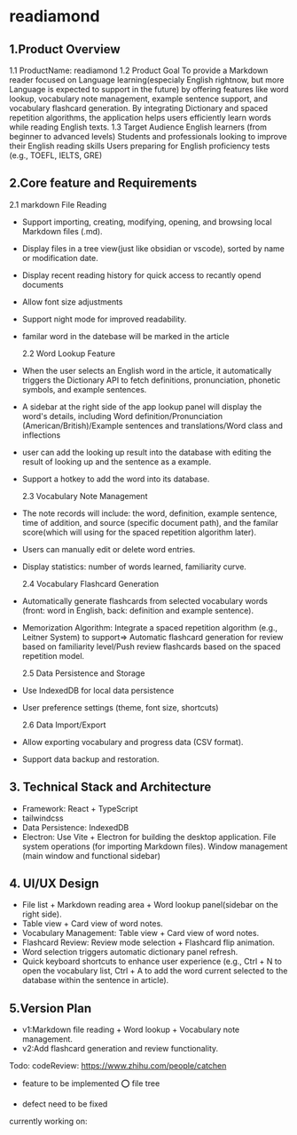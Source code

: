 # readiamond

## 1.Product Overview

1.1 ProductName: readiamond
1.2 Product Goal
To provide a Markdown reader focused on Language learning(especialy English rightnow, but more Language is expected to support in the future) by offering features like word lookup, vocabulary note management, example sentence support, and vocabulary flashcard generation. By integrating Dictionary and spaced repetition algorithms, the application helps users efficiently learn words while reading English texts.
1.3 Target Audience
English learners (from beginner to advanced levels)
Students and professionals looking to improve their English reading skills
Users preparing for English proficiency tests (e.g., TOEFL, IELTS, GRE)

## 2.Core feature and Requirements

2.1 markdown File Reading

- Support importing, creating, modifying, opening, and browsing local Markdown files (.md).
- Display files in a tree view(just like obsidian or vscode), sorted by name or modification date.
- Display recent reading history for quick access to recantly opend documents
- Allow font size adjustments
- Support night mode for improved readability.
- familar word in the datebase will be marked in the article

  2.2 Word Lookup Feature

- When the user selects an English word in the article, it automatically triggers the Dictionary API to fetch definitions, pronunciation, phonetic symbols, and example sentences.
- A sidebar at the right side of the app lookup panel will display the word's details, including Word definition/Pronunciation (American/British)/Example sentences and translations/Word class and inflections
- user can add the looking up result into the database with editing the result of looking up and the sentence as a example.
- Support a hotkey to add the word into its database.

  2.3 Vocabulary Note Management

- The note records will include: the word, definition, example sentence, time of addition, and source (specific document path), and the familar score(which will using for the spaced repetition algorithm later).
- Users can manually edit or delete word entries.
- Display statistics: number of words learned, familiarity curve.

  2.4 Vocabulary Flashcard Generation

- Automatically generate flashcards from selected vocabulary words (front: word in English, back: definition and example sentence).
- Memorization Algorithm: Integrate a spaced repetition algorithm (e.g., Leitner System) to support=> Automatic flashcard generation for review based on familiarity level/Push review flashcards based on the spaced repetition model.

  2.5 Data Persistence and Storage

- Use IndexedDB for local data persistence
- User preference settings (theme, font size, shortcuts)

  2.6 Data Import/Export

- Allow exporting vocabulary and progress data (CSV format).
- Support data backup and restoration.

## 3. Technical Stack and Architecture

- Framework: React + TypeScript
- tailwindcss
- Data Persistence: IndexedDB
- Electron: Use Vite + Electron for building the desktop application. File system operations (for importing Markdown files). Window management (main window and functional sidebar)

## 4. UI/UX Design

- File list + Markdown reading area + Word lookup panel(sidebar on the right side).
- Table view + Card view of word notes.
- Vocabulary Management: Table view + Card view of word notes.
- Flashcard Review: Review mode selection + Flashcard flip animation.
- Word selection triggers automatic dictionary panel refresh.
- Quick keyboard shortcuts to enhance user experience (e.g., Ctrl + N to open the vocabulary list, Ctrl + A to add the word current selected to the database within the sentence in article).

## 5.Version Plan

- v1:Markdown file reading + Word lookup + Vocabulary note management.
- v2:Add flashcard generation and review functionality.

Todo:
codeReview:
https://www.zhihu.com/people/catchen

- feature to be implemented
⭕️ file tree
  


- defect need to be fixed



currently working on:


